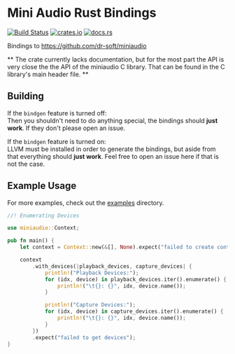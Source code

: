 Mini Audio Rust Bindings
===

[![Build Status](https://github.com/ExPixel/miniaudio-rs/workflows/CI/badge.svg)](https://github.com/ExPixel/miniaudio-rs/actions?query=workflow%3ACI)
[![crates.io](https://img.shields.io/crates/v/miniaudio.svg?color=orange)](https://crates.io/crates/miniaudio)
[![docs.rs](https://img.shields.io/badge/docs-stable-blue.svg)](https://docs.rs/miniaudio)

Bindings to https://github.com/dr-soft/miniaudio

**
The crate currently lacks documentation, but for the most part the API is very close the the API of the miniaudio C library.
That can be found in the C library's main header file.
**

Building
---
If the `bindgen` feature is turned off:  
    Then you shouldn't need to do anything special, the bindings should __just work__.
    If they don't please open an issue.

If the `bindgen` feature is turned on:  
    LLVM must be installed in order to generate the bindings, but aside from that everything should __just work__.
    Feel free to open an issue here if that is not the case.


Example Usage
---

For more examples, check out the [examples](/miniaudio/examples) directory.

```rust
//! Enumerating Devices

use miniaudio::Context;

pub fn main() {
    let context = Context::new(&[], None).expect("failed to create context");

    context
        .with_devices(|playback_devices, capture_devices| {
            println!("Playback Devices:");
            for (idx, device) in playback_devices.iter().enumerate() {
                println!("\t{}: {}", idx, device.name());
            }

            println!("Capture Devices:");
            for (idx, device) in capture_devices.iter().enumerate() {
                println!("\t{}: {}", idx, device.name());
            }
        })
        .expect("failed to get devices");
}
```
